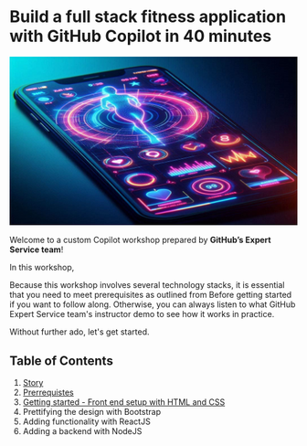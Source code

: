 # Build a full stack fitness application with GitHub Copilot in 40 minutes

![Story of Fitness application](images/cover.jpg)

Welcome to a custom Copilot workshop prepared by **GitHub’s Expert Service team**! 

In this workshop, 

Because this workshop involves several technology stacks, it is essential that you need to meet prerequisites as outlined from Before getting started if you want to follow along. Otherwise, you can always listen to what GitHub Expert Service team's instructor demo to see how it works in practice.

Without further ado, let's get started.

## Table of Contents

1. [Story](contents/1_Story)
2. [Prerrequistes](contents/2_Prerequisites)
3. [Getting started - Front end setup with HTML and CSS](contents/3_GettingStarted)
4. Prettifying the design with Bootstrap
5. Adding functionality with ReactJS
6. Adding a backend with NodeJS
